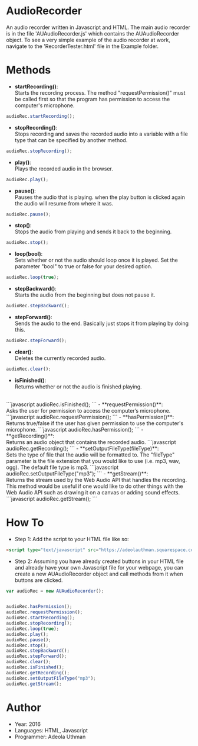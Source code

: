 # AudioRecorder

An audio recorder written in Javascript and HTML. The main audio recorder is in the file 'AUAudioRecorder.js' which contains the AUAudioRecorder object. To see a very simple example of the audio recorder at work, navigate to the 'RecorderTester.html' file in the Example folder.

# Methods
- **startRecording()**: <br>Starts the recording process. The method "requestPermission()" must be called first so that the program has permission to access the computer's microphone.
```javascript
audioRec.startRecording();
```
- **stopRecording()**: <br>Stops recording and saves the recorded audio into a variable with a file type that can be specified by another method.
```javascript
audioRec.stopRecording();
```
- **play()**: <br>Plays the recorded audio in the browser.
```javascript
audioRec.play();
```
- **pause()**: <br>Pauses the audio that is playing. when the play button is clicked again the audio will resume from where it was.
```javascript
audioRec.pause();
```
- **stop()**: <br>Stops the audio from playing and sends it back to the beginning.
```javascript
audioRec.stop();
```
- **loop(bool)**: <br>Sets whether or not the audio should loop once it is played. Set the parameter "bool" to true or false for your desired option.
```javascript
audioRec.loop(true);
```
- **stepBackward()**: <br>Starts the audio from the beginning but does not pause it.
```javascript
audioRec.stepBackward();
```
- **stepForward()**: <br>Sends the audio to the end. Basically just stops it from playing by doing this.
```javascript
audioRec.stepForward();
```
- **clear()**: <br>Deletes the currently recorded audio.
```javascript
audioRec.clear();
```
- **isFinished()**: <br>Returns whether or not the audio is finished playing.
<br>
```javascript
audioRec.isFinished();
```
- **requestPermission()**: <br>Asks the user for permission to access the computer’s microphone. 
```javascript
audioRec.requestPermission();
```
- **hasPermission()**: <br>Returns true/false if the user has given permission to use the computer's microphone.
```javascript
audioRec.hasPermission();
```
- **getRecording()**: <br>Returns an audio object that contains the recorded audio.
```javascript
audioRec.getRecording();
```
- **setOutputFileType(fileType)**: <br>Sets the type of file that the audio will be formatted to. The "fileType" parameter is the file extension that you would like to use (i.e. mp3, wav, ogg). The default file type is mp3.
```javascript
audioRec.setOutputFileType("mp3");
```
- **getStream()**: <br>Returns the stream used by the Web Audio API that handles the recording. This method would be useful if one would like to do other things with the Web Audio API such as drawing it on a canvas or adding sound effects.
```javascript
audioRec.getStream();
```


# How To
- Step 1: Add the script to your HTML file like so:
```html
<script type="text/javascript" src="https://adeolauthman.squarespace.com/s/AUAudioRecorder.js"></script>
```
- Step 2: Assuming you have already created buttons in your HTML file and already have your own Javascript file for your webpage, you can create a new AUAudioRecorder object and call methods from it when buttons are clicked.
```javascript
var audioRec = new AUAudioRecorder();


audioRec.hasPermission();
audioRec.requestPermission();
audioRec.startRecording();
audioRec.stopRecording();
audioRec.loop(true);
audioRec.play();
audioRec.pause();
audioRec.stop();
audioRec.stepBackward();
audioRec.stepForward();
audioRec.clear();
audioRec.isFinished();
audioRec.getRecording();
audioRec.setOutputFileType("mp3");
audioRec.getStream();


```

# Author
- Year: 2016
- Languages: HTML, Javascript
- Programmer: Adeola Uthman
